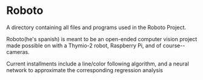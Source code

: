 # Roboto

A directory containing all files and programs used in the Roboto Project.

Roboto(he's spanish) is meant to be an open-ended computer vision project made possible on with a Thymio-2 robot, Raspberry Pi, and of course--cameras.

Current installments include a line/color following algorithm, and a neural network to approximate the corresponding regression analysis

